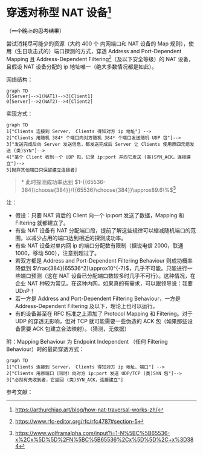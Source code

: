 

# 穿透对称型 NAT 设备[^1]

（~~一个晚上的思考结果~~）

尝试消耗尽可能少的资源（大约 400 个 内网端口和 NAT 设备的 Map 规则），使用（生日攻击式的）端口探测的方式，穿透 Address and Port-Dependent Mapping 且 Address-Dependent Filtering[^2]（及以下安全等级）的 NAT 设备，且假设 NAT 设备分配的 ip 地址唯一（绝大多数情况都是如此）。

网络结构：

```mermaid
graph TD
0[Server]-->1(NAT1)-->3[Client1]
0[Server]-->2(NAT2)-->4[Client2]
```



实现方式：

```mermaid
graph TD
1["Clients 连接到 Server， Clients 得知对方 ip 地址"] -->
2["Clients 用随机 384* 个端口向对方随机 384* 个端口发送随机 UDP 包"]-->
3["发送完成后向 Server 发送信息，都发送完成后 Server 让 Clients 使用原四元组发送 (类)SYN"]-->
4["某个 Client 收到一个 UDP 包，记录 ip:port 并向它发送 (类)SYN_ACK，连接建立"]-->
5[抛弃其他端口只保留建立连接者]
```

> \* 此时探测成功率达到 $1-{{65536-384}\choose{384}}/{{65536}\choose{384}}\approx89.6\%$[^3]

注：

- 假设：只要 NAT 背后的 Client 向一个 ip:port 发送了数据，Mapping 和 Filtering 就都建立了。
- 有些 NAT 设备有 NAT 分配端口段，提前了解这些规律可以缩减随机端口的范围，以减少占用的端口达到相近的探测成功率。
- 有些 NAT 设备对单内网 ip 的端口分配数有限制（据说电信 2000，联通 1000，移动 500），注意别超过了。
- 若双方都是 Address and Port-Dependent Filtering Behaviour 则成功概率降低到 $\frac{384}{65536^2}\approx10^{-7}$，几乎不可能。只能进行一些端口预测（这在 NAT 设备已分配端口数较多时几乎不可行）。这种情况，在企业 NAT 种较为常见。在这种内网，如果真的有需求，可以跟领导说：我要 UDnP！
- 若一方是 Address and Port-Dependent Filtering Behaviour，一方是 Address-Dependent Filtering 及以下，理论上也可以运行。
- 有的设备甚至在 RFC 标准之上添加了 Protocol Mapping 和 Filtering。对于 UDP 的穿透无影响，但对 TCP 就可能需要一些伪造的 ACK 包（如果那些设备需要 ACK 包建立合法映射）。（猜测，无依据）



附：Mapping Behaviour 为 Endpoint Independent （任何 Filtering Behaviour）时的最简穿透方式：

```mermaid
graph TD
1["Clients 连接到 Server， Clients 得知对方 ip 地址、端口"] -->
2["Clients 用原端口（同时）向对方 ip:port 发送 UDP/TCP (类)SYN 包"]-->
3["必然有先收到者，它返回 (类)SYN_ACK，连接建立"]
```

参考文献：

[^1]:https://arthurchiao.art/blog/how-nat-traversal-works-zh/
[^2]:https://www.rfc-editor.org/rfc/rfc4787#section-5
[^3]:https://www.wolframalpha.com/input?i=1-N%5BC%5B65536-x%2Cx%5D%5D%2FN%5BC%5B65536%2Cx%5D%5D%2C+x%3D384

